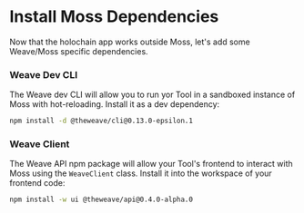 # Install Moss Dependencies

Now that the holochain app works outside Moss, let's add some Weave/Moss specific dependencies.

### Weave Dev CLI

<!-- VERSION_REPLACE -->

The Weave dev CLI will allow you to run yor Tool in a sandboxed instance of Moss with hot-reloading. Install it as a dev dependency:

```bash
npm install -d @theweave/cli@0.13.0-epsilon.1
```

### Weave Client

<!-- VERSION_REPLACE -->

The Weave API npm package will allow your Tool's frontend to interact with Moss using the `WeaveClient` class. Install it into the workspace of your frontend code:

```bash
npm install -w ui @theweave/api@0.4.0-alpha.0
```
